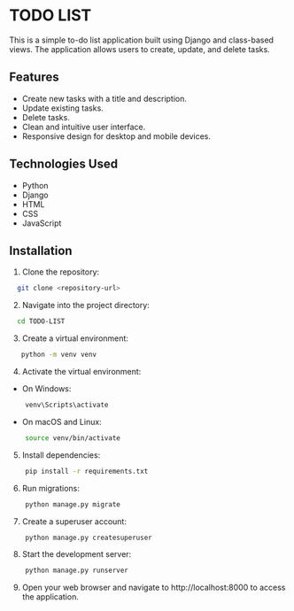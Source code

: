 
# TODO LIST

This is a simple to-do list application built using Django and class-based views. The application allows users to create, update, and delete tasks.




## Features
- Create new tasks with a title and description.
- Update existing tasks.
- Delete tasks.
- Clean and intuitive user interface.
- Responsive design for desktop and mobile devices.
## Technologies Used
- Python
- Django
- HTML
- CSS
- JavaScript

## Installation

1. Clone the repository:

```bash
  git clone <repository-url>
```
2. Navigate into the project directory:

```bash
  cd TODO-LIST
```
3. Create a virtual environment:

```bash
   python -m venv venv
```
4. Activate the virtual environment:
- On Windows:
```bash
    venv\Scripts\activate
```
- On macOS and Linux:
```bash
    source venv/bin/activate
```
5. Install dependencies:
```bash
    pip install -r requirements.txt
```
6. Run migrations:
```bash
    python manage.py migrate
```
7. Create a superuser account:
```bash
    python manage.py createsuperuser
```
8. Start the development server:
```bash
    python manage.py runserver
```
9. Open your web browser and navigate to http://localhost:8000 to access the application.

